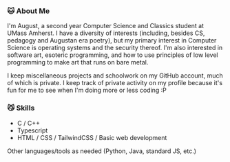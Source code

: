 ### 🐱 About Me 
I'm August, a second year Computer Science and Classics student at UMass Amherst. I have a diversity of interests (including, besides CS, pedagogy and Augustan era poetry), but my primary interest in Computer Science is operating systems and the security thereof. I'm also interested in software art, esoteric programming, and how to use principles of low level programming to make art that runs on bare metal.

I keep miscellaneous projects and schoolwork on my GitHub account, much of which is private. I keep track of private activity on my profile because it's fun for me to see when I'm doing more or less coding :P

### 😼 Skills 
- C / C++
- Typescript
- HTML / CSS / TailwindCSS / Basic web development

Other languages/tools as needed (Python, Java, standard JS, etc.)
